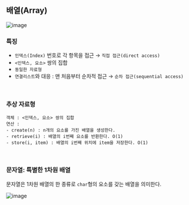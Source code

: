 ## 배열(Array)
![image](https://github.com/joohee56/Algorithm-Code-And-Data-Structure/assets/83942393/8d8880af-da4f-481c-ae54-0b7cc6d24a86)

### 특징
* `인덱스(Index)` 번호로 각 항목을 접근 → `직접 접근(direct access)`
* `<인덱스, 요소>` 쌍의 집합
* `동일한 자료형`
* `연결리스트`와 대응 : 맨 처음부터 순차적 접근 → `순차 접근(sequential access)`
</br>

### 추상 자료형
```
객체 : <인덱스, 요소> 쌍의 집합
연산 :
- create(n) : n개의 요소를 가진 배열을 생성한다.
- retrieve(i) : 배열의 i번째 요소를 반환한다. O(1)
- store(i, item) : 배열의 i번째 위치에 item을 저장한다. O(1)
```
</br>

### 문자열: 특별한 1차원 배열
문자열은 1차원 배열의 한 종류로 `char`형의 요소를 갖는 배열을 의미한다.     
    
![image](https://github.com/joohee56/Algorithm-Code-And-Data-Structure/assets/83942393/016823a9-b6d7-48fd-9762-878db1f14005)     
</br>
</br>



